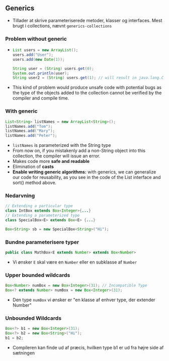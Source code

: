 ## Generics

- Tillader at skrive parameteriserede metoder, klasser og interfaces. Mest brugt i collections, nævnt `generics-collections`

### Problem without generic

- ```java
  List users = new ArrayList();
  users.add("User");
  users.add(new Date(1));
  
  String user = (String) users.get(0);
  System.out.println(user);
  String user2 = (String) users.get(1); // will result in java.lang.ClassCastException: java.util.Date cannot be cast to java.lang.String
  ```

- This kind of problem would produce unsafe code with potential bugs as the type of the objects added to the collection cannot be verified by the compiler and compile time.

### With generic

```java
List<String> listNames = new ArrayList<String>();
listNames.add("Tom");
listNames.add("Mary");
listNames.add("Peter");
```

- `listNames` is parameterized with the String type 
- From now on, if you mistakenly add a non-String object into this collection, the compiler will issue an error. 
- Makes code more **safe and readable**
- Elimination of **casts**
- **Enable writing generic algorithms:** with generics, we can generalize our code for reusability, as you see in the code of the List interface and sort() method above.

### Nedarvning
```java
// Extending a particular type
class IntBox extends Box<Integer>{...}
// Extending a parameterized type
class SpecialBox<E> extends Box<E> {...}

Box<String> sb = new SpecialBox<String>("Hi");
```

### Bundne parameterisere typer

```java
public class MathBox<E extends Number> extends Box<Number>
```

- Vi ønsker `E` skal være en `Number` eller en subklasse af `Number`

### Upper bounded wildcards

```java
Box<Number> numBox = new Box<Integer>(31); // Incompatible Type
Box<? extends Number> numBox = new Box<Integer>(31);
```

- Den type `numBox` vi ønsker er "en klasse af enhver type, der extender Number"

### Unbounded Wildcards

```java
Box<?> b1 = new Box<Integer>(31);
Box<?> b2 = new Box<String>("Hi");
b1 = b2;
```

- Compileren kan finde ud af præcis, hvilken type b1 er ud fra højre side af sætningen
